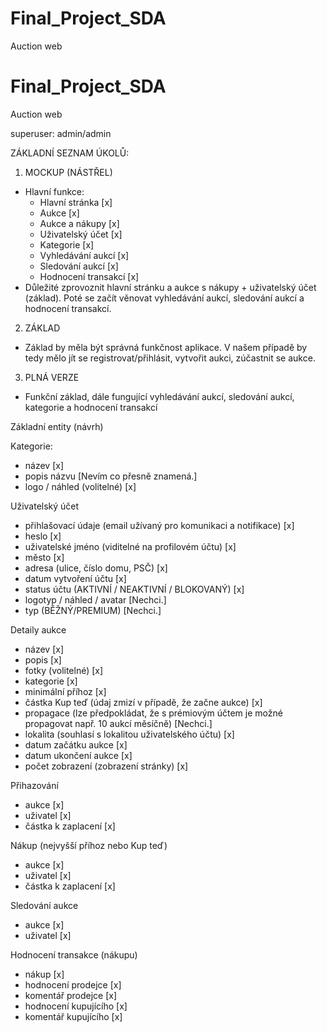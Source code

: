 # Final_Project_SDA
Auction web
# Final_Project_SDA
Auction web

superuser: admin/admin

ZÁKLADNÍ SEZNAM ÚKOLŮ: 

1. MOCKUP (NÁSTŘEL)
- Hlavní funkce:
  - Hlavní stránka [x]
  - Aukce [x]
  - Aukce a nákupy [x]
  - Uživatelský účet [x]
  - Kategorie [x]
  - Vyhledávání aukcí [x]
  - Sledování aukcí [x]
  - Hodnocení transakcí [x]
- Důležité zprovoznit hlavní stránku a aukce s nákupy + uživatelský účet (základ). Poté se začít věnovat vyhledávání aukcí, sledování aukcí a hodnocení transakcí.

2. ZÁKLAD
- Základ by měla být správná funkčnost aplikace. V našem případě by tedy mělo jít se registrovat/přihlásit, vytvořit aukci, zúčastnit se aukce.

3. PLNÁ VERZE
- Funkční základ, dále fungující vyhledávání aukcí, sledování aukcí, kategorie a hodnocení transakcí

Základní entity (návrh)

Kategorie:
- název [x]
- popis názvu [Nevím co přesně znamená.]
- logo / náhled (volitelné) [x]

Uživatelský účet
- přihlašovací údaje (email užívaný pro komunikaci a notifikace) [x] 
- heslo [x]
- uživatelské jméno (viditelné na profilovém účtu) [x]
- město [x]
- adresa (ulice, číslo domu, PSČ) [x]
- datum vytvoření účtu [x]
- status účtu (AKTIVNÍ / NEAKTIVNÍ / BLOKOVANÝ) [x]
- logotyp / náhled / avatar [Nechci.]
- typ (BĚŽNÝ/PREMIUM) [Nechci.]

Detaily aukce 
- název [x]
- popis [x]
- fotky (volitelné) [x]
- kategorie [x]
- minimální příhoz [x]
- částka Kup teď (údaj zmizí v případě, že začne aukce) [x]
- propagace (lze předpokládat, že s prémiovým účtem je možné propagovat např. 10 aukcí měsíčně) [Nechci.]
- lokalita (souhlasí s lokalitou uživatelského účtu) [x]
- datum začátku aukce [x]
- datum ukončení aukce [x]
- počet zobrazení (zobrazení stránky) [x]

Přihazování
- aukce [x]
- uživatel [x]
- částka k zaplacení [x]

Nákup (nejvyšší příhoz nebo Kup teď)
- aukce [x]
- uživatel [x]
- částka k zaplacení [x]

Sledování aukce
- aukce [x]
- uživatel [x]

Hodnocení transakce (nákupu)
- nákup [x]
- hodnocení prodejce [x]
- komentář prodejce [x]
- hodnocení kupujícího [x]
- komentář kupujícího [x]